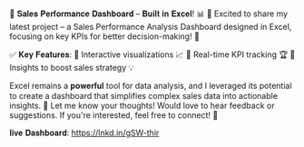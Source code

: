 🚀 𝐒𝐚𝐥𝐞𝐬 𝐏𝐞𝐫𝐟𝐨𝐫𝐦𝐚𝐧𝐜𝐞 𝐃𝐚𝐬𝐡𝐛𝐨𝐚𝐫𝐝 – 𝐁𝐮𝐢𝐥𝐭 𝐢𝐧 𝐄𝐱𝐜𝐞𝐥! 📊 🚀
Excited to share my latest project – a Sales Performance Analysis Dashboard designed in Excel, focusing on key KPIs for better decision-making! 🎯

✅ 𝐊𝐞𝐲 𝐅𝐞𝐚𝐭𝐮𝐫𝐞𝐬:
 🔹 Interactive visualizations 📈
 🔹 Real-time KPI tracking 🏆
 🔹 Insights to boost sales strategy 💡

Excel remains a 𝐩𝐨𝐰𝐞𝐫𝐟𝐮𝐥 tool for data analysis, and I leveraged its potential to create a dashboard that simplifies complex sales data into actionable insights.
💬 Let me know your thoughts! Would love to hear feedback or suggestions. If you're interested, feel free to connect! 🤝

𝐥𝐢𝐯𝐞 𝐃𝐚𝐬𝐡𝐛𝐨𝐚𝐫𝐝: https://lnkd.in/gSW-thir
